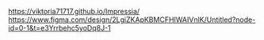 https://viktoria71717.github.io/Impressia/
https://www.figma.com/design/2LgiZKApKBMCFHIWAIVnlK/Untitled?node-id=0-1&t=e3Yrrbehc5yoDq8J-1
